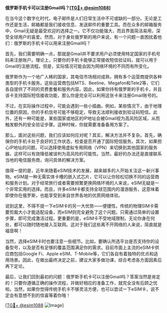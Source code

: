**俄罗斯手机卡可以注册Gmail吗？[[TG💪+ @esim1088](https://t.me/s/esim1088)]**

在当今这个数字化时代，电子邮件是人们日常生活中不可或缺的一部分。无论是工作还是生活，邮箱都是我们接收信息、发送邮件的重要工具。而在众多的邮箱服务中，Gmail无疑是最受欢迎的选择之一。它不仅功能强大，而且界面简洁易用，深受全球用户的喜爱。然而，对于身处俄罗斯的用户来说，有一个问题一直困扰着他们：俄罗斯的手机卡可以用来注册Gmail吗？

首先，我们需要明确一点，那就是Gmail并不要求用户必须使用特定国家的手机号码来注册账户。理论上，只要你的手机卡能够正常接收短信验证码，就可以用于Gmail的注册流程。但是，实际情况可能会因为网络环境的不同而有所变化。

俄罗斯作为一个地广人稀的国家，其电信市场相对成熟，拥有多个运营商提供各种类型的手机卡服务。这些运营商包括MTS、Beeline、Megafon和Tele2等，它们各自提供了不同的资费套餐和服务内容。因此，如果你持有俄罗斯的手机卡，并且该卡支持国际短信接收功能，那么你是完全可以利用这张卡来注册Gmail账号的。

不过，在实际操作过程中，可能会遇到一些小插曲。例如，某些情况下，由于地理位置的原因，你的手机信号可能不够稳定，导致无法顺利接收到验证码短信。此外，还有一种可能是，某些国家或地区的IP地址会被Gmail视为高风险区域，从而触发额外的安全验证步骤。这种时候，你就需要准备备用方案了。

那么，面对这些问题，我们应该如何应对呢？其实，解决方法并不复杂。首先，确保你的手机卡处于良好的工作状态，检查是否开通了国际短信服务。其次，如果担心IP地址的问题，可以选择使用虚拟专用网络（VPN）来切换到其他国家的服务器，这样可以有效降低被误判为高风险的可能性。当然，最好的办法还是直接联系当地的电信服务商，询问具体的解决方案。

值得一提的是，近年来随着eSIM技术的发展，越来越多的人开始关注这一新兴事物。eSIM是一种无需实体卡槽的嵌入式芯片，它可以让你轻松切换不同的运营商和服务计划。对于经常旅行或者需要频繁更换网络环境的人来说，eSIM无疑是一个非常实用的选择。而且，许多eSIM卡都支持全球范围内的漫游服务，这意味着即使你在俄罗斯，也能享受到来自世界各地的优质网络体验。

说到这里，不得不提一下eSIM卡的另一大优势——便捷性。传统的物理SIM卡需要剪裁大小才能适配设备，而eSIM则完全避免了这个问题。只需通过简单的设置步骤，即可完成激活过程。更重要的是，eSIM卡不受地域限制，无论你身在何处，都可以随时随地接入互联网。这对于我们这些离不开网络的人来说，简直就是福音啊！

当然，选择eSIM卡时也要注意一些细节。比如，要确认所选平台是否支持你的设备型号，以及是否有足够的覆盖范围满足你的需求。目前市面上主流的eSIM卡供应商包括Google Fi、Apple eSIM、T-Mobile等，它们各自有着独特的优点和适用场景。因此，在做出最终决定之前，建议大家多做功课，综合考虑各方面因素后再下定论。

最后，让我们回到最初的问题：俄罗斯手机卡可以注册Gmail吗？答案当然是肯定的！只要你遵循正确的操作流程，并做好相应的准备工作，就完全没有后顾之忧啦。当然，如果你觉得传统手机卡不够灵活方便，也可以尝试一下eSIM卡，说不定会有意想不到的惊喜等着你哦！

[[TG💪+ @esim1088](https://t.me/s/esim1088) ![Image](https://i.postimg.cc/4NQfJmqS/Snipaste-2025-05-13-00-14-12.png)]